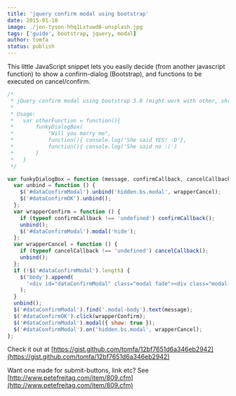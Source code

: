 ```yaml
---
title: 'jquery confirm modal using bootstrap'
date: 2015-01-10
image: ./jon-tyson-hhq1Lxtuwd8-unsplash.jpg
tags: ['guide', bootstrap, jquery, modal]
author: tomfa
status: publish
---
```


This little JavaScript snippet lets you easily decide (from another javascript function) to show a confirm-dialog (Bootstrap), and functions to be executed on cancel/confirm.

```javascript
/*
 * jQuery confirm modal using bootstrap 3.0 (might work with other, shrug)
 *
 * Usage:
 *   var otherFunction = function(){
 *       funkyDialogBox(
 *           "Will you marry me",
 *           function(){ console.log('She said YES! :D'},
 *           function(){ console.log('She said no :(')
 *       }
 *   }
 */

var funkyDialogBox = function (message, confirmCallback, cancelCallback) {
  var unbind = function () {
    $('#dataConfirmModal').unbind('hidden.bs.modal', wrapperCancel);
    $('#dataConfirmOK').unbind();
  };
  var wrapperConfirm = function () {
    if (typeof confirmCallback !== 'undefined') confirmCallback();
    unbind();
    $('#dataConfirmModal').modal('hide');
  };
  var wrapperCancel = function () {
    if (typeof cancelCallback !== 'undefined') cancelCallback();
    unbind();
  };
  if (!$('#dataConfirmModal').length) {
    $('body').append(
      '<div id="dataConfirmModal" class="modal fade"><div class="modal-dialog"><div class="modal-content"><div class="modal-header"><button type="button" class="close" data-dismiss="modal" aria-label="Close"><span aria-hidden="true&times;</span></button><h4 class="modal-title">Please Confimt</h4></div><div class="modal-body text-center"><p>Er du sikker?</p></div><div class="modal-footer"><button type="button" class="btn btn-default" data-dismiss="modal">Cancel</button><button type="button" id="dataConfirmOK" class="btn btn-primary">Confirm</button></div></div></div></div>'
    );
  }
  unbind();
  $('#dataConfirmModal').find('.modal-body').text(message);
  $('#dataConfirmOK').click(wrapperConfirm);
  $('#dataConfirmModal').modal({ show: true });
  $('#dataConfirmModal').on('hidden.bs.modal', wrapperCancel);
};
```

Check it out at [https://gist.github.com/tomfa/12bf7651d6a346eb2942](https://gist.github.com/tomfa/12bf7651d6a346eb2942)

Want one made for submit-buttons, link etc? See [http://www.petefreitag.com/item/809.cfm](http://www.petefreitag.com/item/809.cfm)
